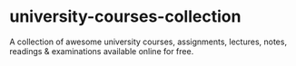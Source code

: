 # university-courses-collection
A collection of awesome university courses, assignments, lectures, notes, readings &amp; examinations available online for free.
